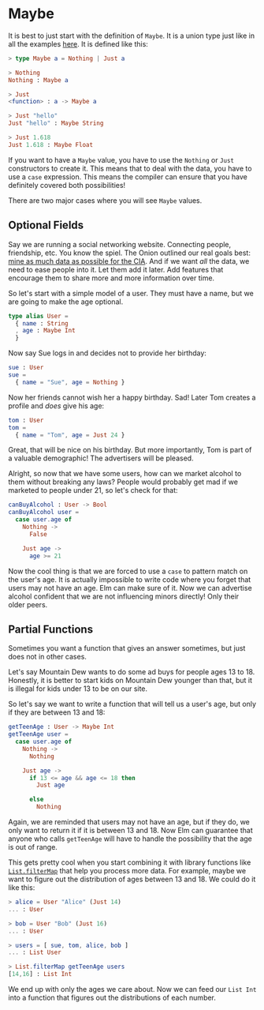 # Maybe

It is best to just start with the definition of `Maybe`. It is a union type just like in all the examples [here](../types/union_types.md). It is defined like this:

```elm
> type Maybe a = Nothing | Just a

> Nothing
Nothing : Maybe a

> Just
<function> : a -> Maybe a

> Just "hello"
Just "hello" : Maybe String

> Just 1.618
Just 1.618 : Maybe Float
```

If you want to have a `Maybe` value, you have to use the `Nothing` or `Just` constructors to create it. This means that to deal with the data, you have to use a `case` expression. This means the compiler can ensure that you have definitely covered both possibilities!

There are two major cases where you will see `Maybe` values.


## Optional Fields

Say we are running a social networking website. Connecting people, friendship, etc. You know the spiel. The Onion outlined our real goals best: [mine as much data as possible for the CIA](http://www.theonion.com/video/cias-facebook-program-dramatically-cut-agencys-cos-19753). And if we want *all* the data, we need to ease people into it. Let them add it later. Add features that encourage them to share more and more information over time.

So let's start with a simple model of a user. They must have a name, but we are going to make the age optional.

```elm
type alias User =
  { name : String
  , age : Maybe Int
  }
```

Now say Sue logs in and decides not to provide her birthday:

```elm
sue : User
sue =
  { name = "Sue", age = Nothing }
```

Now her friends cannot wish her a happy birthday. Sad! Later Tom creates a profile and *does* give his age:

```elm
tom : User
tom =
  { name = "Tom", age = Just 24 }
```

Great, that will be nice on his birthday. But more importantly, Tom is part of a valuable demographic! The advertisers will be pleased.

Alright, so now that we have some users, how can we market alcohol to them without breaking any laws? People would probably get mad if we marketed to people under 21, so let's check for that:

```elm
canBuyAlcohol : User -> Bool
canBuyAlcohol user =
  case user.age of
    Nothing ->
      False

    Just age ->
      age >= 21
```

Now the cool thing is that we are forced to use a `case` to pattern match on the user's age. It is actually impossible to write code where you forget that users may not have an age. Elm can make sure of it. Now we can advertise alcohol confident that we are not influencing minors directly! Only their older peers.


## Partial Functions

Sometimes you want a function that gives an answer sometimes, but just does not in other cases.

Let's say Mountain Dew wants to do some ad buys for people ages 13 to 18. Honestly, it is better to start kids on Mountain Dew younger than that, but it is illegal for kids under 13 to be on our site.

So let's say we want to write a function that will tell us a user's age, but only if they are between 13 and 18:

```elm
getTeenAge : User -> Maybe Int
getTeenAge user =
  case user.age of
    Nothing ->
      Nothing

    Just age ->
      if 13 <= age && age <= 18 then
        Just age

      else
        Nothing
```

Again, we are reminded that users may not have an age, but if they do, we only want to return it if it is between 13 and 18. Now Elm can guarantee that anyone who calls `getTeenAge` will have to handle the possibility that the age is out of range.

This gets pretty cool when you start combining it with library functions like [`List.filterMap`](http://package.elm-lang.org/packages/elm-lang/core/latest/List#filterMap) that help you process more data. For example, maybe we want to figure out the distribution of ages between 13 and 18. We could do it like this:

```elm
> alice = User "Alice" (Just 14)
... : User

> bob = User "Bob" (Just 16)
... : User

> users = [ sue, tom, alice, bob ]
... : List User

> List.filterMap getTeenAge users
[14,16] : List Int
```

We end up with only the ages we care about. Now we can feed our `List Int` into a function that figures out the distributions of each number.
